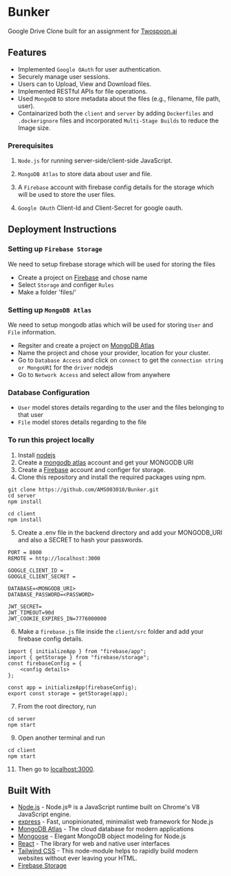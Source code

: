 # Bunker
Google Drive Clone built for an assignment for [Twospoon.ai](https://www.twospoon.ai/)

## Features
* Implemented `Google OAuth` for user authentication.
* Securely manage user sessions.
* Users can to Upload, View and Download files.
* Implemented RESTful APIs for file operations.
* Used `MongoDB` to store metadata about the files (e.g., filename, file path, user).
* Containarized both the `client` and `server` by adding `Dockerfiles` and `.dockerignore` files and incorporated `Multi-Stage Builds` to reduce the Image size.

### Prerequisites

1. `Node.js` for running server-side/client-side JavaScript. 

2. `MongoDB Atlas` to store data about user and file.

3. A `Firebase` account with firebase config details for the storage which will be used to store the user files.

4. `Google OAuth` Client-Id and Client-Secret for google oauth.

## Deployment Instructions

### Setting up `Firebase Storage`

We need to setup firebase storage which will be used for storing the files
* Create a project on [Firebase](https://firebase.google.com/) and chose name
* Select `Storage` and configer `Rules`
* Make a folder 'files/'

### Setting up `MongoDB Atlas`

We need to setup mongodb atlas which will be used for storing `User` and `File` information.
* Regsiter and create a project on [MongoDB Atlas]([https://firebase.google.com/](https://www.mongodb.com/cloud/atlas/register))
* Name the project and chose your provider, location for your cluster.
* Go to `Database Access` and click on `connect` to get the `connection string or MongoURI` for the `driver` nodejs
* Go to `Network Access` and select allow from anywhere

### Database Configuration
* `User` model stores details regarding to the user and the files belonging to that user
* `File` model stores details regarding to the file
  
### To run this project locally
1. Install [nodejs](https://nodejs.org/en)
2. Create a [mongodb atlas](https://www.mongodb.com/atlas/database) account and get your MONGODB URI
3. Create a [Firebase](https://firebase.google.com/) account and configer for storage.
4. Clone this repository and install the required packages using npm.


```
git clone https://github.com/AMS003010/Bunker.git
cd server
npm install
```

```
cd client
npm install
```

5. Create a .env file in the backend directory and add your MONGODB_URI and also a SECRET to hash your passwords.

```
PORT = 8000
REMOTE = http://localhost:3000

GOOGLE_CLIENT_ID =
GOOGLE_CLIENT_SECRET =

DATABASE=<MONGODB_URI>
DATABASE_PASSWORD=<PASSWORD>

JWT_SECRET=
JWT_TIMEOUT=90d
JWT_COOKIE_EXPIRES_IN=7776000000
```
6. Make a `firebase.js` file inside the `client/src` folder and add your firebase config details.

```
import { initializeApp } from "firebase/app";
import { getStorage } from "firebase/storage";
const firebaseConfig = {
    <config details>
};

const app = initializeApp(firebaseConfig);
export const storage = getStorage(app);
```

7. From the root directory, run
```
cd server
npm start
```

9. Open another terminal and run
```
cd client
npm start
```

11. Then go to [localhost:3000](http://localhost:3000/).


## Built With

- [Node.js](https://nodejs.org) - Node.js® is a JavaScript runtime built on Chrome's V8 JavaScript engine.
- [express](https://expressjs.com//) - Fast, unopinionated, minimalist web framework for Node.js
- [MongoDB Atlas](https://www.mongodb.com/atlas/database) - The cloud database for modern applications
- [Mongoose](https://mongoosejs.com/) - Elegant MongoDB object modeling for Node.js
- [React](https://react.dev/) - The library for web and native user interfaces
- [Tailwind CSS](https://tailwindcss.com/) - This node-module helps to rapidly build modern websites without ever leaving your HTML.
- [Firebase Storage](https://firebase.google.com/)
